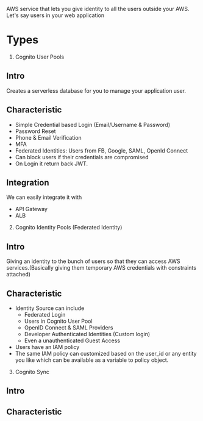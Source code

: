 AWS service that lets you give identity to all the users outside your AWS. Let's say users in your web application

# Types
1. Cognito User Pools
## Intro
Creates a serverless database for you to manage your application user.
## Characteristic
- Simple Credential based Login (Email/Username & Password)
- Password Reset
- Phone & Email Verification
- MFA
- Federated Identities: Users from FB, Google, SAML, OpenId Connect
- Can block users if their credentials are compromised
- On Login it return back JWT.
## Integration
We can easily integrate it with
- API Gateway
- ALB 

2. Cognito Identity Pools (Federated Identity)
## Intro
Giving an identity to the bunch of users so that they can access AWS services.(Basically giving them temporary AWS credentials with constraints attached)
## Characteristic
- Identity Source can include
    - Federated Login
    - Users in Cognito User Pool
    - OpenID Connect & SAML Providers
    - Developer Authenticated Identities (Custom login)
    - Even a unauthenticated Guest Access
- Users have an IAM policy
- The same IAM policy can customized based on the user_id or any entity you like which can be available as a variable to policy object.

3. Cognito Sync
## Intro

## Characteristic